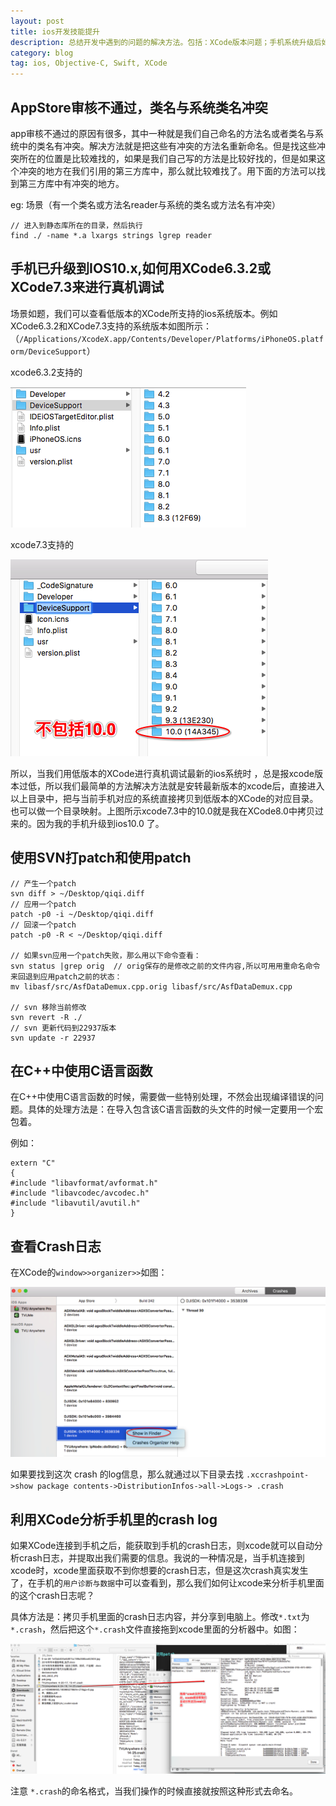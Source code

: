 ```yaml
---
layout: post
title: ios开发技能提升
description: 总结开发中遇到的问题的解决方法。包括：XCode版本问题；手机系统升级后如何用低版本的XCode运行；ios版本新特性; app提交到APPStore后审核不通过的解决方法等问题。
category: blog
tag: ios, Objective-C, Swift, XCode
---
```


## AppStore审核不通过，类名与系统类名冲突

app审核不通过的原因有很多，其中一种就是我们自己命名的方法名或者类名与系统中的类名有冲突。解决方法就是把这些有冲突的方法名重新命名。但是找这些冲突所在的位置是比较难找的，如果是我们自己写的方法是比较好找的，但是如果这个冲突的地方在我们引用的第三方库中，那么就比较难找了。用下面的方法可以找到第三方库中有冲突的地方。

eg: 场景（有一个类名或方法名reader与系统的类名或方法名有冲突）

```
// 进入到静态库所在的目录，然后执行
find ./ -name *.a lxargs strings lgrep reader
```

## 手机已升级到IOS10.x,如何用XCode6.3.2或XCode7.3来进行真机调试

场景如题，我们可以查看低版本的XCode所支持的ios系统版本。例如XCode6.3.2和XCode7.3支持的系统版本如图所示：（`/Applications/XcodeX.app/Contents/Developer/Platforms/iPhoneOS.platform/DeviceSupport`）

xcode6.3.2支持的

![xcode6.3.2](../../images/improve-development/xcode6.3.2_support_ios_version.png)

xcode7.3支持的

![xcode7.3](../../images/improve-development/xcode7.3_support_ios_version.png)

所以，当我们用低版本的XCode进行真机调试最新的ios系统时 ，总是报xcode版本过低，所以我们最简单的方法解决方法就是安转最新版本的xcode后，直接进入以上目录中，把与当前手机对应的系统直接拷贝到低版本的XCode的对应目录。也可以做一个目录映射。上图所示xcode7.3中的10.0就是我在XCode8.0中拷贝过来的。因为我的手机升级到ios10.0 了。


## 使用SVN打patch和使用patch

```
// 产生一个patch
svn diff > ~/Desktop/qiqi.diff
// 应用一个patch
patch -p0 -i ~/Desktop/qiqi.diff
// 回滚一个patch
patch -p0 -R < ~/Desktop/qiqi.diff

// 如果svn应用一个patch失败，那么用以下命令查看：
svn status |grep orig  // orig保存的是修改之前的文件内容,所以可用用重命名命令来回退到应用patch之前的状态：
mv libasf/src/AsfDataDemux.cpp.orig libasf/src/AsfDataDemux.cpp

// svn 移除当前修改
svn revert -R ./
// svn 更新代码到22937版本
svn update -r 22937

```

## 在C++中使用C语言函数

在C++中使用C语言函数的时候，需要做一些特别处理，不然会出现编译错误的问题。具体的处理方法是：在导入包含该C语言函数的头文件的时候一定要用一个宏包着。

例如：

```
extern "C"
{
#include "libavformat/avformat.h"
#include "libavcodec/avcodec.h"
#include "libavutil/avutil.h"
}
```

## 查看Crash日志

在XCode的`window>>organizer>>`如图：

![xcode7.3](../../images/improve-development/crash_01.png)

如果要找到这次 crash 的log信息，那么就通过以下目录去找 `.xccrashpoint->show package contents->DistributionInfos->all->Logs-> .crash`

## 利用XCode分析手机里的crash log

如果XCode连接到手机之后，能获取到手机的crash日志，则xcode就可以自动分析crash日志，并提取出我们需要的信息。我说的一种情况是，当手机连接到xcode时，xcode里面获取不到你想要的crash日志，但是这次crash真实发生了，在手机的`用户诊断与数据`中可以查看到，那么我们如何让xcode来分析手机里面的这个crash日志呢？

具体方法是：拷贝手机里面的crash日志内容，并分享到电脑上。修改`*.txt`为`*.crash`，然后把这个`*.crash`文件直接拖到xcode里面的分析器中。如图：

![xcode7.3](../../images/improve-development/crash_02.png)

注意 `*.crash`的命名格式，当我们操作的时候直接就按照这种形式去命名。
